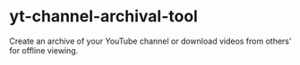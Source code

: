 # yt-channel-archival-tool
Create an archive of your YouTube channel or download videos from others' for offline viewing. 
